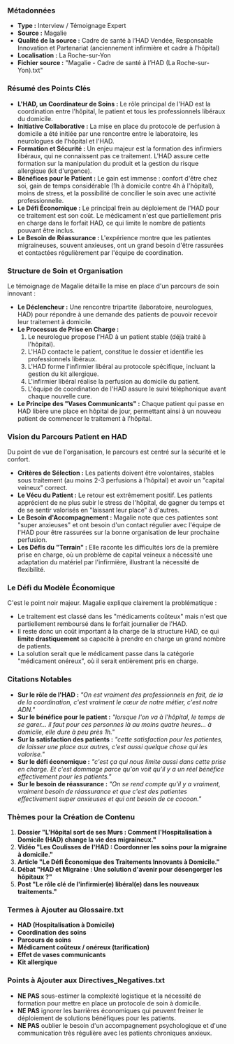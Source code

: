### **Métadonnées**

- **Type :** Interview / Témoignage Expert
- **Source :** Magalie
- **Qualité de la source :** Cadre de santé à l’HAD Vendée, Responsable Innovation et Partenariat (anciennement infirmière et cadre à l'hôpital)
- **Localisation :** La Roche-sur-Yon
- **Fichier source :** "Magalie - Cadre de santé à l’HAD (La Roche-sur-Yon).txt"

### **Résumé des Points Clés**

- **L'HAD, un Coordinateur de Soins :** Le rôle principal de l'HAD est la coordination entre l'hôpital, le patient et tous les professionnels libéraux du domicile.
- **Initiative Collaborative :** La mise en place du protocole de perfusion à domicile a été initiée par une rencontre entre le laboratoire, les neurologues de l'hôpital et l'HAD.
- **Formation et Sécurité :** Un enjeu majeur est la formation des infirmiers libéraux, qui ne connaissent pas ce traitement. L'HAD assure cette formation sur la manipulation du produit et la gestion du risque allergique (kit d'urgence).
- **Bénéfices pour le Patient :** Le gain est immense : confort d'être chez soi, gain de temps considérable (1h à domicile contre 4h à l'hôpital), moins de stress, et la possibilité de concilier le soin avec une activité professionnelle.
- **Le Défi Économique :** Le principal frein au déploiement de l'HAD pour ce traitement est son coût. Le médicament n'est que partiellement pris en charge dans le forfait HAD, ce qui limite le nombre de patients pouvant être inclus.
- **Le Besoin de Réassurance :** L'expérience montre que les patientes migraineuses, souvent anxieuses, ont un grand besoin d'être rassurées et contactées régulièrement par l'équipe de coordination.

### **Structure de Soin et Organisation**

Le témoignage de Magalie détaille la mise en place d'un parcours de soin innovant :

- **Le Déclencheur :** Une rencontre tripartite (laboratoire, neurologues, HAD) pour répondre à une demande des patients de pouvoir recevoir leur traitement à domicile.
- **Le Processus de Prise en Charge :**
    1. Le neurologue propose l'HAD à un patient stable (déjà traité à l'hôpital).
    2. L'HAD contacte le patient, constitue le dossier et identifie les professionnels libéraux.
    3. L'HAD forme l'infirmier libéral au protocole spécifique, incluant la gestion du kit allergique.
    4. L'infirmier libéral réalise la perfusion au domicile du patient.
    5. L'équipe de coordination de l'HAD assure le suivi téléphonique avant chaque nouvelle cure.
- **Le Principe des "Vases Communicants" :** Chaque patient qui passe en HAD libère une place en hôpital de jour, permettant ainsi à un nouveau patient de commencer le traitement à l'hôpital.

### **Vision du Parcours Patient en HAD**

Du point de vue de l'organisation, le parcours est centré sur la sécurité et le confort.

- **Critères de Sélection :** Les patients doivent être volontaires, stables sous traitement (au moins 2-3 perfusions à l'hôpital) et avoir un "capital veineux" correct.
- **Le Vécu du Patient :** Le retour est extrêmement positif. Les patients apprécient de ne plus subir le stress de l'hôpital, de gagner du temps et de se sentir valorisés en "laissant leur place" à d'autres.
- **Le Besoin d'Accompagnement :** Magalie note que ces patientes sont "super anxieuses" et ont besoin d'un contact régulier avec l'équipe de l'HAD pour être rassurées sur la bonne organisation de leur prochaine perfusion.
- **Les Défis du "Terrain" :** Elle raconte les difficultés lors de la première prise en charge, où un problème de capital veineux a nécessité une adaptation du matériel par l'infirmière, illustrant la nécessité de flexibilité.

### **Le Défi du Modèle Économique**

C'est le point noir majeur. Magalie explique clairement la problématique :

- Le traitement est classé dans les "médicaments coûteux" mais n'est que partiellement remboursé dans le forfait journalier de l'HAD.
- Il reste donc un coût important à la charge de la structure HAD, ce qui **limite drastiquement** sa capacité à prendre en charge un grand nombre de patients.
- La solution serait que le médicament passe dans la catégorie "médicament onéreux", où il serait entièrement pris en charge.

### **Citations Notables**

- **Sur le rôle de l'HAD :** _"On est vraiment des professionnels en fait, de la de la coordination, c'est vraiment le cœur de notre métier, c'est notre ADN."_
- **Sur le bénéfice pour le patient :** _"lorsque l'on va à l'hôpital, le temps de se garer... il faut pour ces personnes là au moins quatre heures... à domicile, elle dure à peu près 1h."_
- **Sur la satisfaction des patients :** _"cette satisfaction pour les patientes, de laisser une place aux autres, c'est aussi quelque chose qui les valorise."_
- **Sur le défi économique :** _"c'est ça qui nous limite aussi dans cette prise en charge. Et c'est dommage parce qu'on voit qu'il y a un réel bénéfice effectivement pour les patients."_
- **Sur le besoin de réassurance :** _"On se rend compte qu'il y a vraiment, vraiment besoin de réassurance et que c'est des patientes effectivement super anxieuses et qui ont besoin de ce cocoon."_

### **Thèmes pour la Création de Contenu**

1. **Dossier "L'Hôpital sort de ses Murs : Comment l'Hospitalisation à Domicile (HAD) change la vie des migraineux."**
2. **Vidéo "Les Coulisses de l'HAD : Coordonner les soins pour la migraine à domicile."**
3. **Article "Le Défi Économique des Traitements Innovants à Domicile."**
4. **Débat "HAD et Migraine : Une solution d'avenir pour désengorger les hôpitaux ?"**
5. **Post "Le rôle clé de l'infirmier(e) libéral(e) dans les nouveaux traitements."**

### **Termes à Ajouter au Glossaire.txt**

- **HAD (Hospitalisation à Domicile)**
- **Coordination des soins**
- **Parcours de soins**
- **Médicament coûteux / onéreux (tarification)**
- **Effet de vases communicants**
- **Kit allergique**

### **Points à Ajouter aux Directives_Negatives.txt**

- **NE PAS** sous-estimer la complexité logistique et la nécessité de formation pour mettre en place un protocole de soin à domicile.
- **NE PAS** ignorer les barrières économiques qui peuvent freiner le déploiement de solutions bénéfiques pour les patients.
- **NE PAS** oublier le besoin d'un accompagnement psychologique et d'une communication très régulière avec les patients chroniques anxieux.
